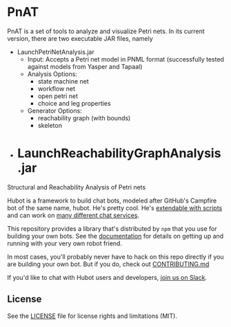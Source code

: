 # PnAT 
PnAT is a set of tools to analyze and visualize Petri nets. In its current version, there are two executable JAR files, namely 
  * LaunchPetriNetAnalysis.jar
    * Input: Accepts a Petri net model in PNML format (successfully tested against models from Yasper and Tapaal)
    * Analysis Options:
      * state machine net
      * workflow net
      * open petri net
      * choice and leg properties
    * Generator Options:
      * reachability graph (with bounds)
      * skeleton 
  * # LaunchReachabilityGraphAnalysis.jar






Structural and Reachability Analysis of Petri nets

Hubot is a framework to build chat bots, modeled after GitHub's Campfire bot of the same name, hubot.
He's pretty cool. He's [extendable with scripts](http://hubot.github.com/docs/#scripts) and can work
on [many different chat services](https://hubot.github.com/docs/adapters/).

This repository provides a library that's distributed by `npm` that you
use for building your own bots.  See the [documentation](http://hubot.github.com/docs)
for details on getting up and running with your very own robot friend.

In most cases, you'll probably never have to hack on this repo directly if you
are building your own bot. But if you do, check out [CONTRIBUTING.md](CONTRIBUTING.md)

If you'd like to chat with Hubot users and developers, [join us on Slack](https://hubot-slackin.herokuapp.com/).

## License

See the [LICENSE](LICENSE) file for license rights and limitations (MIT).
